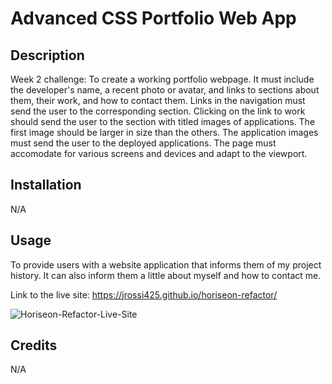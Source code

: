 # Advanced CSS Portfolio Web App

## Description

Week 2 challenge: To create a working portfolio webpage. It must include the developer's name, a recent photo or avatar, and links to sections about them, their work, and how to contact them. Links in the navigation must send the user to the corresponding section. Clicking on the link to work should send the user to the section with titled images of applications. The first image should be larger in size than the others. The application images must send the user to the deployed applications. The page must accomodate for various screens and devices and adapt to the viewport.

## Installation

N/A

## Usage

To provide users with a website application that informs them of my project history. It can also inform them a little about myself and how to contact me.

Link to the live site: https://jrossi425.github.io/horiseon-refactor/

![Horiseon-Refactor-Live-Site](https://user-images.githubusercontent.com/123151991/217682053-745b3567-d1b1-48f3-a99d-ff52f784301d.PNG)

## Credits

N/A
